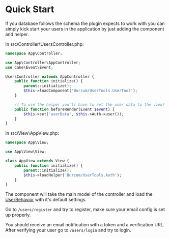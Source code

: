Quick Start
==========

If you database follows the schema the plugin expects to work with you can simply kick start your users in the application by just adding the component and helper.

In src\Controller\UsersController.php:

```php
namespace App\Controller;

use App\Controller\AppController;
use Cake\Event\Event;

UsersController extends AppController {
	public function initialize() {
		parent::initialize();
		$this->loadComponent('Burzum/UserTools.UserTool');
	}

	// To use the helper you'll have to set the user data to the view!
	public function beforeRender(Event $event) {
		$this->set('userData', $this->Auth->user());
	}
}
```

In src\View\AppView.php:

```php
namespace App\View;

use App\View\View;

class AppView extends View {
	public function initialize() {
		parent::initialize();
		$this->loadHelper('Burzum/UserTools.Auth');
	}
}
```

The component will take the main model of the controller and load the [UserBehavior](../Documentation/The-User-Behavior.md) with it's default settings.

Go to ```/users/register``` and try to register, make sure your email config is set up properly.

You should receive an email notification with a token and a verification URL. After verifying your user go to ```/users/login``` and try to login.
